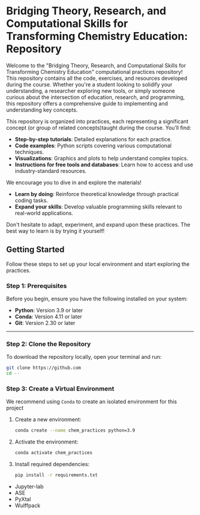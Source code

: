 # Bridging Theory, Research, and Computational Skills for Transforming Chemistry Education: Repository

Welcome to the "Bridging Theory, Research, and Computational Skills for Transforming Chemistry Education" computational practices repository! This repository contains all the code, exercises, and resources developed during the course. Whether you're a student looking to solidify your understanding, a researcher exploring new tools, or simply someone curious about the intersection of education, research, and programming, this repository offers a comprehensive guide to implementing and understanding key concepts.

This repository is organized into practices, each representing a significant concept (or group of related concepts)taught during the course.
You’ll find:

- **Step-by-step tutorials**: Detailed explanations for each practice.
- **Code examples**: Python scripts covering various computational techniques.
- **Visualizations**: Graphics and plots to help understand complex topics.
- **Instructions for free tools and databases**: Learn how to access and use industry-standard resources.

We encourage you to dive in and explore the materials!  
- **Learn by doing**: Reinforce theoretical knowledge through practical coding tasks.  
- **Expand your skills**: Develop valuable programming skills relevant to real-world applications.

Don't hesitate to adapt, experiment, and expand upon these practices. The best way to learn is by trying it yourself!

## Getting Started  

Follow these steps to set up your local environment and start exploring the practices.  

### Step 1: Prerequisites  
Before you begin, ensure you have the following installed on your system:  
- **Python**: Version 3.9 or later  
- **Conda**: Version 4.11 or later  
- **Git**: Version 2.30 or later  

---

### Step 2: Clone the Repository  
To download the repository locally, open your terminal and run:  
```bash  
git clone https://github.com  
cd --  
```
### Step 3: Create a Virtual Environment

We recommend using `Conda` to create an isolated environment for this project

1. Create a new environment:
   ```bash
   conda create --name chem_practices python=3.9
   ```
2. Activate the environment:
   ```bash
   conda activate chem_practices
   ```

3. Install required dependencies:
    ```bash
   pip install -r requirements.txt
    ```

- Jupyter-lab
- ASE
- PyXtal
- Wulffpack
